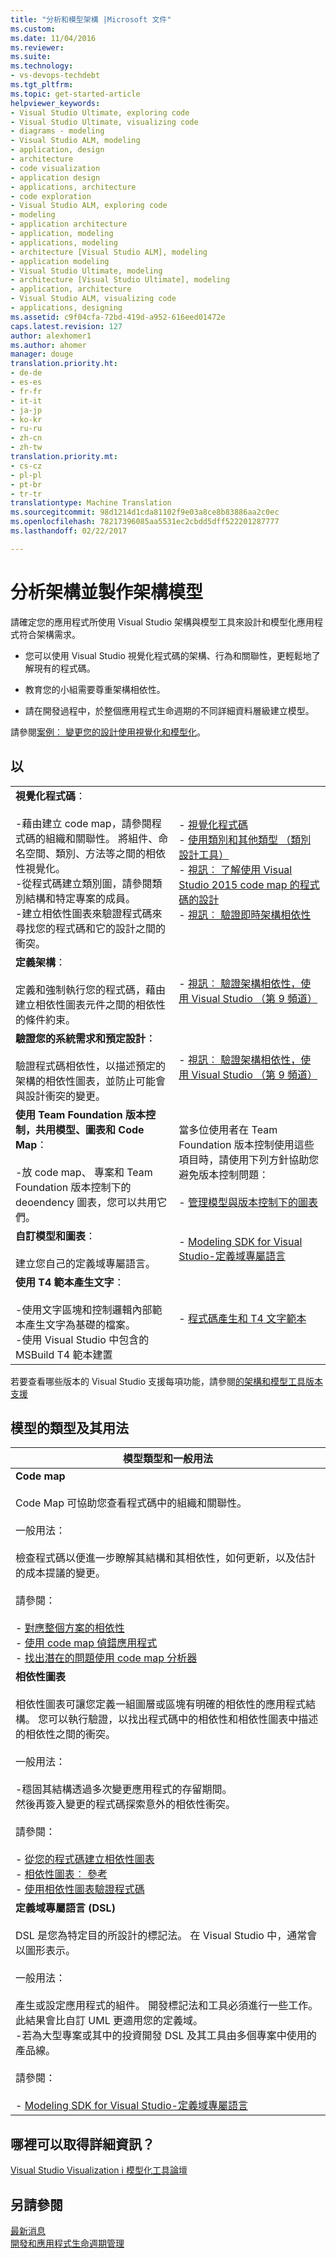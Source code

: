 ```yaml
---
title: "分析和模型架構 |Microsoft 文件"
ms.custom: 
ms.date: 11/04/2016
ms.reviewer: 
ms.suite: 
ms.technology:
- vs-devops-techdebt
ms.tgt_pltfrm: 
ms.topic: get-started-article
helpviewer_keywords:
- Visual Studio Ultimate, exploring code
- Visual Studio Ultimate, visualizing code
- diagrams - modeling
- Visual Studio ALM, modeling
- application, design
- architecture
- code visualization
- application design
- applications, architecture
- code exploration
- Visual Studio ALM, exploring code
- modeling
- application architecture
- application, modeling
- applications, modeling
- architecture [Visual Studio ALM], modeling
- application modeling
- Visual Studio Ultimate, modeling
- architecture [Visual Studio Ultimate], modeling
- application, architecture
- Visual Studio ALM, visualizing code
- applications, designing
ms.assetid: c9f04cfa-72bd-419d-a952-616eed01472e
caps.latest.revision: 127
author: alexhomer1
ms.author: ahomer
manager: douge
translation.priority.ht:
- de-de
- es-es
- fr-fr
- it-it
- ja-jp
- ko-kr
- ru-ru
- zh-cn
- zh-tw
translation.priority.mt:
- cs-cz
- pl-pl
- pt-br
- tr-tr
translationtype: Machine Translation
ms.sourcegitcommit: 98d1214d1cda81102f9e03a8ce8b83886aa2c0ec
ms.openlocfilehash: 78217396085aa5531ec2cbdd5dff522201287777
ms.lasthandoff: 02/22/2017

---
```

# <a name="analyze-and-model-your-architecture"></a>分析架構並製作架構模型
請確定您的應用程式所使用 Visual Studio 架構與模型工具來設計和模型化應用程式符合架構需求。 

* 您可以使用 Visual Studio 視覺化程式碼的架構、行為和關聯性，更輕鬆地了解現有的程式碼。 

* 教育您的小組需要尊重架構相依性。  
  
* 請在開發過程中，於整個應用程式生命週期的不同詳細資料層級建立模型。

請參閱[案例︰ 變更您的設計使用視覺化和模型化](../modeling/scenario-change-your-design-using-visualization-and-modeling.md)。  
  
## <a name="to"></a>以  
  
|||  
|-|-|  
|**視覺化程式碼**：<br /><br /> -藉由建立 code map，請參閱程式碼的組織和關聯性。 將組件、命名空間、類別、方法等之間的相依性視覺化。<br />-從程式碼建立類別圖，請參閱類別結構和特定專案的成員。<br />-建立相依性圖表來驗證程式碼來尋找您的程式碼和它的設計之間的衝突。|-   [視覺化程式碼](../modeling/visualize-code.md)<br />-   [使用類別和其他類型 （類別設計工具）](../ide/working-with-classes-and-other-types-class-designer.md)<br />-   [視訊︰ 了解使用 Visual Studio 2015 code map 的程式碼的設計](https://channel9.msdn.com/Events/Visual-Studio/Connect-event-2015/502)<br />-   [視訊︰ 驗證即時架構相依性](https://sec.ch9.ms/sessions/69613110-c334-4f25-bb36-08e5a93456b5/170ValidateArchitectureDependenciesWithVisualStudio.mp4)|  
|**定義架構**：<br /><br /> 定義和強制執行您的程式碼，藉由建立相依性圖表元件之間的相依性的條件約束。|-   [視訊︰ 驗證架構相依性，使用 Visual Studio （第 9 頻道）](https://channel9.msdn.com/Events/Connect/2016/170)|  
|**驗證您的系統需求和預定設計︰**<br /><br /> 驗證程式碼相依性，以描述預定的架構的相依性圖表，並防止可能會與設計衝突的變更。|-   [視訊︰ 驗證架構相依性，使用 Visual Studio （第 9 頻道）](https://channel9.msdn.com/Events/Connect/2016/170)|  
|**使用 Team Foundation 版本控制，共用模型、圖表和 Code Map**：<br /><br /> -放 code map、 專案和 Team Foundation 版本控制下的 deoendency 圖表，您可以共用它們。|當多位使用者在 Team Foundation 版本控制使用這些項目時，請使用下列方針協助您避免版本控制問題：<br /><br /> -   [管理模型與版本控制下的圖表](../modeling/manage-models-and-diagrams-under-version-control.md)|  
|**自訂模型和圖表**：<br /><br /> 建立您自己的定義域專屬語言。|-   [Modeling SDK for Visual Studio-定義域專屬語言](../modeling/modeling-sdk-for-visual-studio-domain-specific-languages.md)|  
|**使用 T4 範本產生文字**：<br /><br /> -使用文字區塊和控制邏輯內部範本產生文字為基礎的檔案。<br /> -使用 Visual Studio 中包含的 MSBuild T4 範本建置|-   [程式碼產生和 T4 文字範本](../modeling/code-generation-and-t4-text-templates.md)|

若要查看哪些版本的 Visual Studio 支援每項功能，請參閱[的架構和模型工具版本支援](../modeling/what-s-new-for-design-in-visual-studio.md#VersionSupport)  
  
## <a name="types-of-models-and-their-uses"></a>模型的類型及其用法  
  
|**模型類型和一般用法**|  
|-------------------------------------|  
|**Code map**<br /><br /> Code Map 可協助您查看程式碼中的組織和關聯性。<br /><br /> 一般用法：<br /><br /> 檢查程式碼以便進一步瞭解其結構和其相依性，如何更新，以及估計的成本提議的變更。<br /><br /> 請參閱：<br /><br /> -   [對應整個方案的相依性](../modeling/map-dependencies-across-your-solutions.md)<br />-   [使用 code map 偵錯應用程式](../modeling/use-code-maps-to-debug-your-applications.md)<br />-   [找出潛在的問題使用 code map 分析器](../modeling/find-potential-problems-using-code-map-analyzers.md)|  
|**相依性圖表**<br /><br /> 相依性圖表可讓您定義一組圖層或區塊有明確的相依性的應用程式結構。 您可以執行驗證，以找出程式碼中的相依性和相依性圖表中描述的相依性之間的衝突。<br /><br /> 一般用法：<br /><br /> -穩固其結構透過多次變更應用程式的存留期間。<br />然後再簽入變更的程式碼探索意外的相依性衝突。<br /><br /> 請參閱：<br /><br /> -   [從您的程式碼建立相依性圖表](../modeling/create-layer-diagrams-from-your-code.md)<br />-   [相依性圖表︰ 參考](../modeling/layer-diagrams-reference.md)<br />-   [使用相依性圖表驗證程式碼](../modeling/validate-code-with-layer-diagrams.md)|  
|**定義域專屬語言 (DSL)**<br /><br /> DSL 是您為特定目的所設計的標記法。 在 Visual Studio 中，通常會以圖形表示。<br /><br /> 一般用法：<br /><br /> 產生或設定應用程式的組件。 開發標記法和工具必須進行一些工作。 此結果會比自訂 UML 更適用您的定義域。<br />-若為大型專案或其中的投資開發 DSL 及其工具由多個專案中使用的產品線。<br /><br /> 請參閱：<br /><br /> -   [Modeling SDK for Visual Studio-定義域專屬語言](../modeling/modeling-sdk-for-visual-studio-domain-specific-languages.md)|  
  
## <a name="where-can-i-get-more-information"></a>哪裡可以取得詳細資訊？  
  
[Visual Studio Visualization i 模型化工具論壇](http://go.microsoft.com/fwlink/?LinkId=184720)  
  
## <a name="see-also"></a>另請參閱  
 [最新消息](../modeling/what-s-new-for-design-in-visual-studio.md)   
 [開發和應用程式生命週期管理](http://msdn.microsoft.com/Library/74a1f71d-7f23-4c71-8fd7-89ede614fab6)

